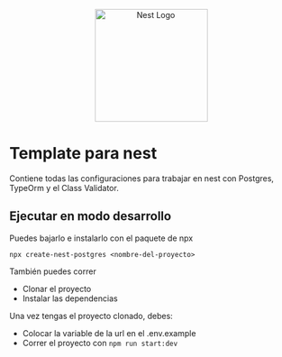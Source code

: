 <p align="center">
  <a href="http://nestjs.com/" target="blank"><img src="https://nestjs.com/img/logo-small.svg" width="200" alt="Nest Logo" /></a>
</p>

# Template para nest

Contiene todas las configuraciones para trabajar en nest con Postgres, TypeOrm y el Class Validator.

## Ejecutar en modo desarrollo
Puedes bajarlo e instalarlo con el paquete de npx 
```
npx create-nest-postgres <nombre-del-proyecto>
```

También puedes correr
* Clonar el proyecto
* Instalar las dependencias

Una vez tengas el proyecto clonado, debes:

* Colocar la variable de la url en el .env.example
* Correr el proyecto con ```npm run start:dev```
